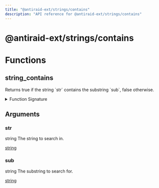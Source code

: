 ```yaml
---
title: "@antiraid-ext/strings/contains"
description: "API reference for @antiraid-ext/strings/contains"
---
```


<div id="@antiraid-ext/strings/contains"></div>

# @antiraid-ext/strings/contains

<div id="Functions"></div>

# Functions

<div id="string_contains"></div>

## string_contains

Returns true if the string \`str\` contains the substring \`sub\`, false otherwise.

<details>
<summary>Function Signature</summary>

```luau
--- Returns true if the string \`str\` contains the substring \`sub\`, false otherwise.
--- @param str string The string to search in.
--- @param sub string The substring to search for.
--- @return boolean \`\`true\` if \`str\` contains \`sub\`, \`\`false\`\` otherwise.
function string_contains(str: string, sub: string) end
```

</details>

<div id="Arguments"></div>

## Arguments

<div id="str"></div>

### str

string The string to search in.

[string](#string)

<div id="sub"></div>

### sub

string The substring to search for.

[string](#string)

